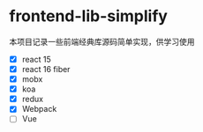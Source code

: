 # frontend-lib-simplify

本项目记录一些前端经典库源码简单实现，供学习使用

- [x] react 15
- [x] react 16 fiber
- [x] mobx
- [x] koa
- [x] redux
- [x] Webpack
- [ ] Vue

